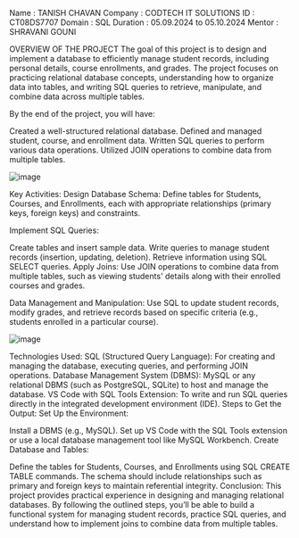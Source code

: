 Name : TANISH CHAVAN
Company : CODTECH IT SOLUTIONS
ID : CT08DS7707
Domain : SQL
Duration : 05.09.2024 to 05.10.2024
Mentor : SHRAVANI GOUNI

OVERVIEW OF THE PROJECT 
The goal of this project is to design and implement a database to efficiently manage student records, including personal details, course enrollments, and grades. The project focuses on practicing relational database concepts, understanding how to organize data into tables, and writing SQL queries to retrieve, manipulate, and combine data across multiple tables.

By the end of the project, you will have:

Created a well-structured relational database.
Defined and managed student, course, and enrollment data.
Written SQL queries to perform various data operations.
Utilized JOIN operations to combine data from multiple tables.

![image](https://github.com/user-attachments/assets/683e13b1-e349-4dd2-9ff8-a3351d2c9e42)

Key Activities:
Design Database Schema: Define tables for Students, Courses, and Enrollments, each with appropriate relationships (primary keys, foreign keys) and constraints.

Implement SQL Queries:

Create tables and insert sample data.
Write queries to manage student records (insertion, updating, deletion).
Retrieve information using SQL SELECT queries.
Apply Joins: Use JOIN operations to combine data from multiple tables, such as viewing students' details along with their enrolled courses and grades.

Data Management and Manipulation: Use SQL to update student records, modify grades, and retrieve records based on specific criteria (e.g., students enrolled in a particular course).


![image](https://github.com/user-attachments/assets/0ba77b01-57a2-4384-9cfb-f0073a5878c6)

Technologies Used:
SQL (Structured Query Language): For creating and managing the database, executing queries, and performing JOIN operations.
Database Management System (DBMS): MySQL or any relational DBMS (such as PostgreSQL, SQLite) to host and manage the database.
VS Code with SQL Tools Extension: To write and run SQL queries directly in the integrated development environment (IDE).
Steps to Get the Output:
Set Up the Environment:

Install a DBMS (e.g., MySQL).
Set up VS Code with the SQL Tools extension or use a local database management tool like MySQL Workbench.
Create Database and Tables:

Define the tables for Students, Courses, and Enrollments using SQL CREATE TABLE commands. The schema should include relationships such as primary and foreign keys to maintain referential integrity.
Conclusion:
This project provides practical experience in designing and managing relational databases. By following the outlined steps, you’ll be able to build a functional system for managing student records, practice SQL queries, and understand how to implement joins to combine data from multiple tables.
